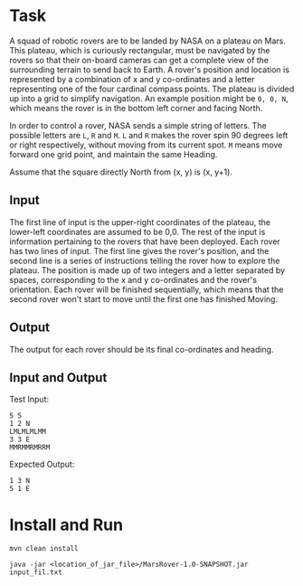 # Task
A squad of robotic rovers are to be landed by NASA on a plateau on
Mars. This plateau, which is curiously rectangular, must be navigated
by the rovers so that their on-board cameras can get a complete
view of the surrounding terrain to send back to Earth.
A rover's position and location is represented by a combination of x
and y co-ordinates and a letter representing one of the four cardinal
compass points. The plateau is divided up into a grid to simplify
navigation. An example position might be `0, 0, N`, which means the
rover is in the bottom left corner and facing North.

In order to control a rover, NASA sends a simple string of letters. The
possible letters are `L`, `R` and `M`. `L` and `R` makes the rover spin
90 degrees left or right respectively, without moving from its current
spot. `M` means move forward one grid point, and maintain the same
Heading.

Assume that the square directly North from (x, y) is (x, y+1).

## Input

The first line of input is the upper-right coordinates of the plateau, the
lower-left coordinates are assumed to be 0,0.
The rest of the input is information pertaining to the rovers that have
been deployed. Each rover has two lines of input. The first line gives
the rover's position, and the second line is a series of instructions
telling the rover how to explore the plateau.
The position is made up of two integers and a letter separated by
spaces, corresponding to the x and y co-ordinates and the rover's
orientation.
Each rover will be finished sequentially, which means that the
second rover won't start to move until the first one has finished
Moving.

## Output

The output for each rover should be its final co-ordinates and
heading.

## Input and Output

Test Input:

    5 5
    1 2 N
    LMLMLMLMM
    3 3 E
    MMRMMRMRRM

Expected Output:

    1 3 N
    5 1 E
    
 # Install and Run
 
 ```
 mvn clean install
 
 java -jar <location_of_jar_file>/MarsRover-1.0-SNAPSHOT.jar input_fil.txt
 ```

